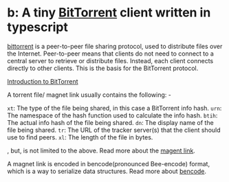 # b: A tiny [BitTorrent](https://en.wikipedia.org/wiki/BitTorrent) client written in typescript

[bittorrent](https://bittorrent.org) is a peer-to-peer file sharing protocol, used to distribute files over the Internet. Peer-to-peer means that clients do not need to connect to a central server to retrieve or distribute files. Instead, each client connects directly to other clients. This is the basis for the BitTorrent protocol.

[Introduction to BitTorrent](https://www.bittorrent.org/introduction.html)

A torrent file/ magnet link usually contains the following: -

`xt`: The type of the file being shared, in this case a BitTorrent info hash.
`urn`: The namespace of the hash function used to calculate the info hash.
`btih`: The actual info hash of the file being shared.
`dn`: The display name of the file being shared.
`tr`: The URL of the tracker server(s) that the client should use to find peers.
`xl`: The length of the file in bytes.

, but, is not limited to the above.
Read more about the [magent link](https://en.wikipedia.org/wiki/Magnet_URI_scheme).

A magnet link is encoded in bencode(pronounced Bee-encode) format, which is a way to serialize data structures. Read more about [bencode](https://en.wikipedia.org/wiki/Bencode).